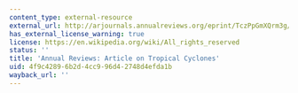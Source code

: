 ```yaml
---
content_type: external-resource
external_url: http://arjournals.annualreviews.org/eprint/TczPpGmXQrm3g/full/10.1146/annurev.earth.31.100901.141259?siteid=arjournals&keytype=ref&cookieSet=1
has_external_license_warning: true
license: https://en.wikipedia.org/wiki/All_rights_reserved
status: ''
title: 'Annual Reviews: Article on Tropical Cyclones'
uid: 4f9c4289-6b2d-4cc9-96d4-2748d4efda1b
wayback_url: ''
---
```

